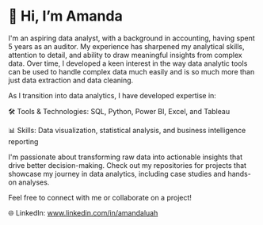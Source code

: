 # 👋 Hi, I’m Amanda
I'm an aspiring data analyst, with a background in accounting, having spent 5 years as an auditor. My experience has sharpened my analytical skills, attention to detail, and ability to draw meaningful insights from complex data. Over time, I developed a keen interest in the way data analytic tools can be used to handle complex data much easily and is so much more than just data extraction and data cleaning.

As I transition into data analytics, I have developed expertise in:

🛠️ Tools & Technologies: SQL, Python, Power BI, Excel, and Tableau

📊 Skills: Data visualization, statistical analysis, and business intelligence reporting

I'm passionate about transforming raw data into actionable insights that drive better decision-making. Check out my repositories for projects that showcase my journey in data analytics, including case studies and hands-on analyses.

Feel free to connect with me or collaborate on a project!

🌐 LinkedIn: www.linkedin.com/in/amandaluah

<!---
amandaluah/amandaluah is a ✨ special ✨ repository because its `README.md` (this file) appears on your GitHub profile.
You can click the Preview link to take a look at your changes.
--->
